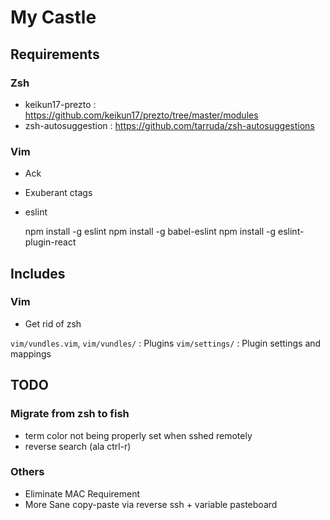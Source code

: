 # My Castle

## Requirements

### Zsh

* keikun17-prezto : https://github.com/keikun17/prezto/tree/master/modules
* zsh-autosuggestion : https://github.com/tarruda/zsh-autosuggestions

### Vim

* Ack
* Exuberant ctags
* eslint

    npm install -g eslint
    npm install -g babel-eslint
    npm install -g eslint-plugin-react

## Includes

### Vim

* Get rid of zsh

`vim/vundles.vim`, `vim/vundles/` : Plugins
`vim/settings/` : Plugin settings and mappings

## TODO

### Migrate from zsh to fish

* term color not being properly set when sshed remotely
* reverse search (ala ctrl-r)

### Others

* Eliminate MAC Requirement
* More Sane copy-paste via reverse ssh + variable pasteboard



